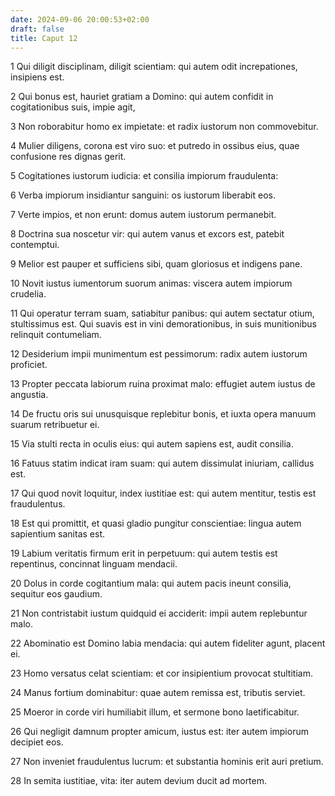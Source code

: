 ```yaml
---
date: 2024-09-06 20:00:53+02:00
draft: false
title: Caput 12
---
```





1 Qui diligit disciplinam, diligit scientiam: qui autem odit increpationes, insipiens est.

2 Qui bonus est, hauriet gratiam a Domino: qui autem confidit in cogitationibus suis, impie agit,

3 Non roborabitur homo ex impietate: et radix iustorum non commovebitur.

4 Mulier diligens, corona est viro suo: et putredo in ossibus eius, quae confusione res dignas gerit.

5 Cogitationes iustorum iudicia: et consilia impiorum fraudulenta:

6 Verba impiorum insidiantur sanguini: os iustorum liberabit eos.

7 Verte impios, et non erunt: domus autem iustorum permanebit.

8 Doctrina sua noscetur vir: qui autem vanus et excors est, patebit contemptui.

9 Melior est pauper et sufficiens sibi, quam gloriosus et indigens pane.

10 Novit iustus iumentorum suorum animas: viscera autem impiorum crudelia.

11 Qui operatur terram suam, satiabitur panibus: qui autem sectatur otium, stultissimus est. Qui suavis est in vini demorationibus, in suis munitionibus relinquit contumeliam.

12 Desiderium impii munimentum est pessimorum: radix autem iustorum proficiet.

13 Propter peccata labiorum ruina proximat malo: effugiet autem iustus de angustia.

14 De fructu oris sui unusquisque replebitur bonis, et iuxta opera manuum suarum retribuetur ei.

15 Via stulti recta in oculis eius: qui autem sapiens est, audit consilia.

16 Fatuus statim indicat iram suam: qui autem dissimulat iniuriam, callidus est.

17 Qui quod novit loquitur, index iustitiae est: qui autem mentitur, testis est fraudulentus.

18 Est qui promittit, et quasi gladio pungitur conscientiae: lingua autem sapientium sanitas est.

19 Labium veritatis firmum erit in perpetuum: qui autem testis est repentinus, concinnat linguam mendacii.

20 Dolus in corde cogitantium mala: qui autem pacis ineunt consilia, sequitur eos gaudium.

21 Non contristabit iustum quidquid ei acciderit: impii autem replebuntur malo.

22 Abominatio est Domino labia mendacia: qui autem fideliter agunt, placent ei.

23 Homo versatus celat scientiam: et cor insipientium provocat stultitiam.

24 Manus fortium dominabitur: quae autem remissa est, tributis serviet.

25 Moeror in corde viri humiliabit illum, et sermone bono laetificabitur.

26 Qui negligit damnum propter amicum, iustus est: iter autem impiorum decipiet eos.

27 Non inveniet fraudulentus lucrum: et substantia hominis erit auri pretium.

28 In semita iustitiae, vita: iter autem devium ducit ad mortem.

